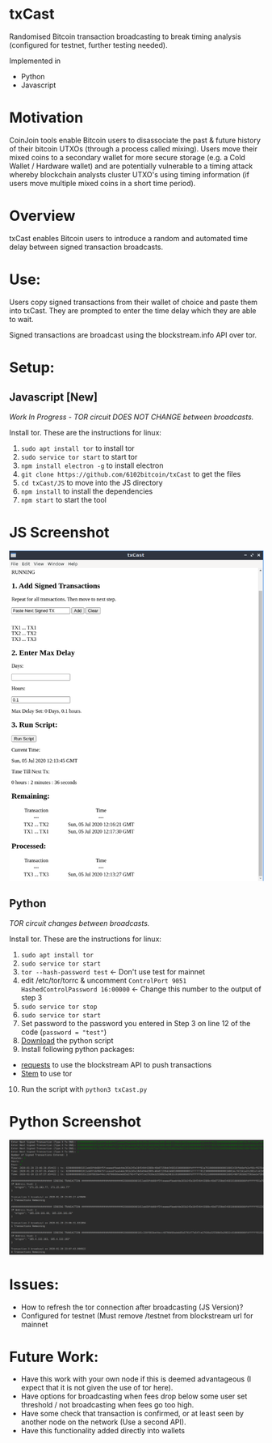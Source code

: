 # txCast
Randomised Bitcoin transaction broadcasting to break timing analysis (configured for testnet, further testing needed).

Implemented in
- Python
- Javascript

# Motivation

CoinJoin tools enable Bitcoin users to disassociate the past & future history of their bitcoin UTXOs (through a process called mixing). Users move their mixed coins to a secondary wallet for more secure storage (e.g. a Cold Wallet / Hardware wallet) and are potentially vulnerable to a timing attack whereby blockchain analysts cluster UTXO's using timing information (if users move multiple mixed coins in a short time period).

# Overview

txCast enables Bitcoin users to introduce a random and automated time delay between signed transaction broadcasts.

# Use:
Users copy signed transactions from their wallet of choice and paste them into txCast. They are prompted to enter the time delay which they are able to wait.

Signed transactions are broadcast using the blockstream.info API over tor.

# Setup:

## Javascript [New]
*Work In Progress - TOR circuit DOES NOT CHANGE between broadcasts.*

Install tor. These are the instructions for linux:
1. `sudo apt install tor` to install tor
2. `sudo service tor start` to start tor
3. `npm install electron -g` to install electron
3. `git clone https://github.com/6102bitcoin/txCast` to get the files
4. `cd txCast/JS` to move into the JS directory
5. `npm install` to install the dependencies
6. `npm start` to start the tool

# JS Screenshot
![](/txCast_JS.png)

## Python
*TOR circuit changes between broadcasts.*

Install tor. These are the instructions for linux:
1. `sudo apt install tor`
2. `sudo service tor start`
3. `tor --hash-password test` <- Don't use test for mainnet
4. edit /etc/tor/torrc & uncomment
       `ControlPort 9051`
       `HashedControlPassword 16:00000` <- Change this number to the output of step 3
5. `sudo service tor stop`
6. `sudo service tor start`
7. Set password to the password you entered in Step 3 on line 12 of the code (`password = "test"`)
8. [Download](https://github.com/6102bitcoin/txCast/blob/master/txCast.py) the python script
9. Install following python packages:
- [requests](https://2.python-requests.org/en/master/) to use the blockstream API to push transactions
- [Stem](https://stem.torproject.org/) to use tor
10. Run the script with `python3 txCast.py`

# Python Screenshot
![](/txCast_python.png)

# Issues:
- How to refresh the tor connection after broadcasting (JS Version)?
- Configured for testnet (Must remove /testnet from blockstream url for mainnet

# Future Work:
- Have this work with your own node if this is deemed advantageous (I expect that it is not given the use of tor here).
- Have options for broadcasting when fees drop below some user set threshold / not broadcasting when fees go too high.
- Have some check that transaction is confirmed, or at least seen by another node on the network (Use a second API).
- Have this functionality added directly into wallets
